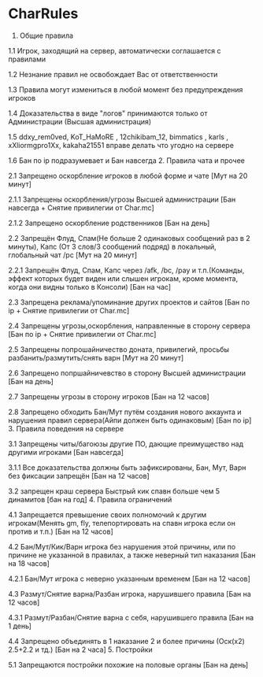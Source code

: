 # CharRules
1. Общие правила

1.1 Игрок, заходящий на сервер, автоматически соглашается с правилами

1.2 Незнание правил не освобождает Вас от ответственности

1.3 Правила могут измениться в любой момент без предупреждения игроков

1.4 Доказательства в виде "логов" принимаются только от Администрации (Высшая администрация)
 
1.5 ddxy_rem0ved, KoT_HaMoRE , 12chikibam_12, bimmatics , karls , xXliormgpro1Xx, kakaha21551
 вправе делать что угодно на сервере

1.6 Бан по ip подразумевает и Бан навсегда
2. Правила чата и прочее

2.1 Запрещено оскорбление игроков в любой форме и чате [Мут на 20 минут]

2.1.1 Запрещены оскорбления/угрозы Высшей администрации [Бан навсегда + Снятие привилегии от Char.mc]

2.1.2 Запрещено оскорбление родственников [Бан на день]

2.2 Запрещён Флуд, Спам(Не больше 2 одинаковых сообщений раз в 2 минуты), Капс (От 3 слов/3 сообщений подряд) в локальный, глобальный чат /pc [Мут на 20 минут]

2.2.1 Запрещён Флуд, Спам, Капс через /afk, /bc, /pay и т.п.(Команды, эффект которых будет виден или слышен игрокам, кроме момента, когда они видны только в Консоли) [Бан на час]

2.3 Запрещена реклама/упоминание других проектов и сайтов [Бан по ip + Снятие привилегии от Char.mc]

2.4 Запрещены угрозы,оскорбления, направленные в сторону сервера [Бан по ip + Снятие привилегии от Char.mc]

2.5 Запрещены попрошайничество доната, привилегий, просьбы разбанить/размутить/снять варн [Мут на 20 минут]

2.6 Запрещено попршайничевство в сторону Высшей администрации [Бан на день]

2.7 Запрещены угрозы в сторону игроков [Бан на 12 часов]

2.8 Запрещено обходить Бан/Мут путём создания нового аккаунта и нарушения правил сервера(Айпи должен быть одинаковым) [Бан по ip]
3. Правила поведения на сервере

3.1 Запрещены читы/багоюзы другие ПО, дающие преимущество над другими игроками [Бан навсегда]

3.1.1 Все доказательства должны быть зафиксированы, Бан, Мут, Варн без фиксации запрещён [Бан на 12 часов]

3.2 запрещен краш сервера Быстрый кик спавн больше чем 5 динамитов [бан на год]
4. Правила ограничений

4.1 Запрещается превышение своих полномочий к другим игрокам(Менять gm, fly, телепортировать на спавн игрока если он против и т.п.) [Бан на 12 часов]

4.2 Бан/Мут/Кик/Варн игрока без нарушения этой причины, или по причине не указанной в правилах, а также неверный тип наказания [Бан на 18 часов]

4.2.1 Бан/Мут игрока с неверно указанным временем [Бан на 12 часов]

4.3 Размут/Снятие варна/Разбан игрока, нарушившего правила [Бан на 12 часов]

4.3.1 Размут/Разбан/Снятие варна с себя, нарушившего правила [Бан на 1 день]

4.4 Запрещено объединять в 1 наказание 2 и более причины (Оск(х2) 2.5+2.2 и тд.) [Бан на 2 часа]
5. Постройки

5.1 Запрещаются постройки похожие на половые органы [Бан на день]

